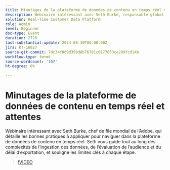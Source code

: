 ```yaml
---
title: Minutages de la plateforme de données de contenu en temps réel et attentes
description: Webinaire intéressant avec Seth Burke, responsable global de l’Adobe, qui présente les bonnes pratiques pour naviguer dans la plateforme de données de contenu en temps réel (RTCDP). Seth vous guide tout au long des complexités de l’ingestion des données, de l’évaluation de l’audience et du délai d’exportation, et souligne les limites clés à chaque étape.
solution: Real-Time Customer Data Platform
role: Admin
level: Beginner
doc-type: Event
duration: 2728
last-substantial-update: 2024-08-30T00:00:00Z
jira: KT-16027
source-git-commit: 7dc34f069d350d8b76781c0177053ce299fcd14b
workflow-type: tm+mt
source-wordcount: '107'
ht-degree: 0%

---
```



# Minutages de la plateforme de données de contenu en temps réel et attentes

Webinaire intéressant avec Seth Burke, chef de file mondial de l’Adobe, qui détaille les bonnes pratiques à appliquer pour naviguer dans la plateforme de données de contenu en temps réel. Seth vous guide tout au long des complexités de l’ingestion des données, de l’évaluation de l’audience et du délai d’exportation, et souligne les limites clés à chaque étape.

>[!VIDEO](https://video.tv.adobe.com/v/3432992/?learn=on)
